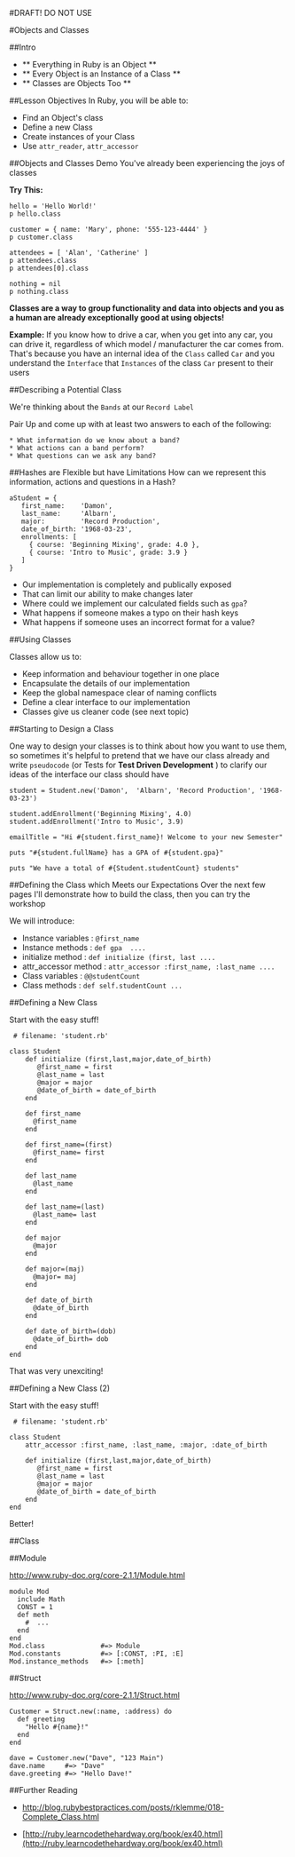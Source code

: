 #DRAFT! DO NOT USE

#Objects and Classes

##Intro

* ** Everything in Ruby is an Object **
* ** Every Object is an Instance of a Class **
* ** Classes are Objects Too **

##Lesson Objectives
In Ruby, you will be able to:

* Find an Object's class
* Define a new Class
* Create instances of your Class
* Use `attr_reader`, `attr_accessor`

##Objects and Classes Demo
You've already been experiencing the joys of classes

__Try This:__

	hello = 'Hello World!'
	p hello.class

	customer = { name: 'Mary', phone: '555-123-4444' }
	p customer.class

	attendees = [ 'Alan', 'Catherine' ]
	p attendees.class
	p attendees[0].class
	
	nothing = nil
	p nothing.class

**Classes are a way to group functionality and data into objects and you as a human are already exceptionally good at using objects!**

__Example:__
If you know how to drive a car, when you get into any car, you can drive it, regardless of which model / manufacturer the car comes from. That's because you have an internal idea of the `Class` called `Car` and you understand the `Interface` that `Instances` of the class `Car` present to their users
  	

##Describing a Potential Class

We're thinking about the `Bands` at our `Record Label`

Pair Up and come up with at least two answers to each of the following:

	* What information do we know about a band?
	* What actions can a band perform?
	* What questions can we ask any band?
	
##Hashes are Flexible but have Limitations
How can we represent this information, actions and questions in a Hash?

```
aStudent = {
   first_name:    'Damon',
   last_name:     'Albarn',
   major:         'Record Production',
   date_of_birth: '1968-03-23',
   enrollments: [
     { course: 'Beginning Mixing', grade: 4.0 },
     { course: 'Intro to Music', grade: 3.9 }
   ]
}
```	

* Our implementation is completely and publically exposed
* That can limit our ability to make changes later
* Where could we implement our calculated fields such as `gpa`?
* What happens if someone makes a typo on their hash keys
* What happens if someone uses an incorrect format for a value?

##Using Classes

Classes allow us to:

* Keep information and behaviour together in one place
* Encapsulate the details of our implementation 
* Keep the global namespace clear of naming conflicts
* Define a clear interface to our implementation
* Classes give us cleaner code (see next topic)

##Starting to Design a Class

One way to design your classes is to think about how you want to use them, so sometimes it's helpful to pretend that we have our class already and write `pseudocode` (or Tests for __Test Driven Development__ ) to clarify our ideas of the interface our class should have

```
student = Student.new('Damon',  'Albarn', 'Record Production', '1968-03-23')
	
student.addEnrollment('Beginning Mixing', 4.0)
student.addEnrollment('Intro to Music', 3.9)

emailTitle = "Hi #{student.first_name}! Welcome to your new Semester"
	
puts "#{student.fullName} has a GPA of #{student.gpa}"

puts "We have a total of #{Student.studentCount} students"

```

##Defining the Class which Meets our Expectations
Over the next few pages I'll demonstrate how to build the class, then you can try the workshop

We will introduce:

* Instance variables :       `@first_name`
* Instance methods  :        `def gpa  ....`
* initialize method :        `def initialize (first, last ....`
* attr_accessor method :     `attr_accessor :first_name, :last_name ....`
* Class variables :          `@@studentCount`
* Class methods :            `def self.studentCount ...`


##Defining a New Class

Start with the easy stuff!

```
 # filename: 'student.rb'
	
class Student
	def initialize (first,last,major,date_of_birth)
	   @first_name = first
	   @last_name = last
	   @major = major
	   @date_of_birth = date_of_birth
	end

	def first_name
	  @first_name
	end

	def first_name=(first)
	  @first_name= first 
	end
			
	def last_name
	  @last_name
	end

	def last_name=(last)
	  @last_name= last 
	end

	def major
	  @major
	end

	def major=(maj)
	  @major= maj 
	end

	def date_of_birth
	  @date_of_birth
	end

	def date_of_birth=(dob)
	  @date_of_birth= dob 
	end
end
```
That was very unexciting!

##Defining a New Class (2)

Start with the easy stuff!

```
 # filename: 'student.rb'
	
class Student
	attr_accessor :first_name, :last_name, :major, :date_of_birth
	
	def initialize (first,last,major,date_of_birth)
	   @first_name = first
	   @last_name = last
	   @major = major
	   @date_of_birth = date_of_birth
	end
end
```
Better!
	
##Class 	


##Module

http://www.ruby-doc.org/core-2.1.1/Module.html

```
module Mod
  include Math
  CONST = 1
  def meth
    #  ...
  end
end
Mod.class              #=> Module
Mod.constants          #=> [:CONST, :PI, :E]
Mod.instance_methods   #=> [:meth]
```

##Struct

http://www.ruby-doc.org/core-2.1.1/Struct.html

```
Customer = Struct.new(:name, :address) do
  def greeting
    "Hello #{name}!"
  end
end

dave = Customer.new("Dave", "123 Main")
dave.name     #=> "Dave"
dave.greeting #=> "Hello Dave!"
```
	

##Further Reading

* [http://blog.rubybestpractices.com/posts/rklemme/018-Complete_Class.html
](http://blog.rubybestpractices.com/posts/rklemme/018-Complete_Class.html)

* [http://ruby.learncodethehardway.org/book/ex40.html](http://ruby.learncodethehardway.org/book/ex40.html)







